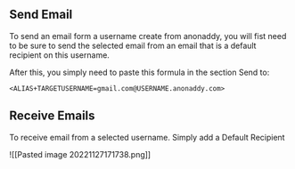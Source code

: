 
## Send Email

To send an email form a username create from anonaddy, you will fist need to be sure to send the selected email from an email that is a default recipient on this username.

After this, you simply need to paste this formula in the section Send to:

```
<ALIAS+TARGETUSERNAME=gmail.com@USERNAME.anonaddy.com>
```


## Receive Emails

To receive email from a selected username. Simply add a Default Recipient

![[Pasted image 20221127171738.png]]